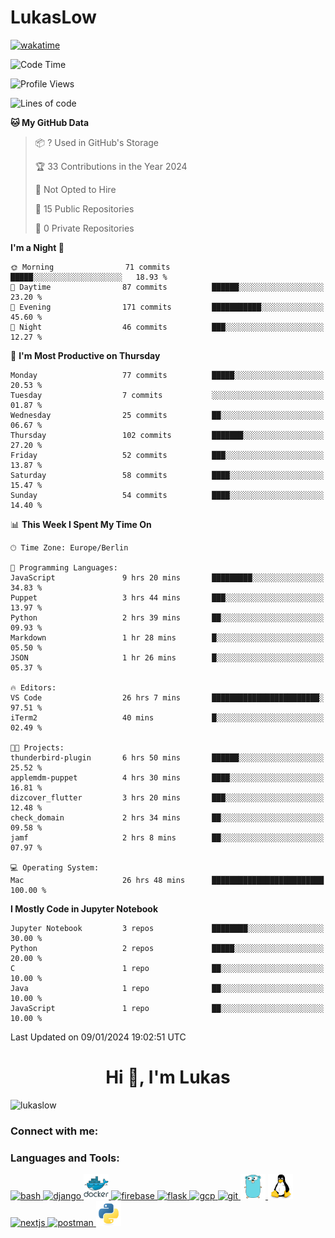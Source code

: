 # LukasLow

[![wakatime](https://wakatime.com/badge/user/fe20e3cc-9d58-4b87-b19d-591cbffd8134.svg)](https://wakatime.com/@fe20e3cc-9d58-4b87-b19d-591cbffd8134)





<!--START_SECTION:waka-->
![Code Time](http://img.shields.io/badge/Code%20Time-28%20hrs%2048%20mins-blue)

![Profile Views](http://img.shields.io/badge/Profile%20Views-13-blue)

![Lines of code](https://img.shields.io/badge/From%20Hello%20World%20I%27ve%20Written-3.3%20million%20lines%20of%20code-blue)

**🐱 My GitHub Data** 

> 📦 ? Used in GitHub's Storage 
 > 
> 🏆 33 Contributions in the Year 2024
 > 
> 🚫 Not Opted to Hire
 > 
> 📜 15 Public Repositories 
 > 
> 🔑 0 Private Repositories 
 > 
**I'm a Night 🦉** 

```text
🌞 Morning                71 commits          █████░░░░░░░░░░░░░░░░░░░░   18.93 % 
🌆 Daytime                87 commits          ██████░░░░░░░░░░░░░░░░░░░   23.20 % 
🌃 Evening                171 commits         ███████████░░░░░░░░░░░░░░   45.60 % 
🌙 Night                  46 commits          ███░░░░░░░░░░░░░░░░░░░░░░   12.27 % 
```
📅 **I'm Most Productive on Thursday** 

```text
Monday                   77 commits          █████░░░░░░░░░░░░░░░░░░░░   20.53 % 
Tuesday                  7 commits           ░░░░░░░░░░░░░░░░░░░░░░░░░   01.87 % 
Wednesday                25 commits          ██░░░░░░░░░░░░░░░░░░░░░░░   06.67 % 
Thursday                 102 commits         ███████░░░░░░░░░░░░░░░░░░   27.20 % 
Friday                   52 commits          ███░░░░░░░░░░░░░░░░░░░░░░   13.87 % 
Saturday                 58 commits          ████░░░░░░░░░░░░░░░░░░░░░   15.47 % 
Sunday                   54 commits          ████░░░░░░░░░░░░░░░░░░░░░   14.40 % 
```


📊 **This Week I Spent My Time On** 

```text
🕑︎ Time Zone: Europe/Berlin

💬 Programming Languages: 
JavaScript               9 hrs 20 mins       █████████░░░░░░░░░░░░░░░░   34.83 % 
Puppet                   3 hrs 44 mins       ███░░░░░░░░░░░░░░░░░░░░░░   13.97 % 
Python                   2 hrs 39 mins       ██░░░░░░░░░░░░░░░░░░░░░░░   09.93 % 
Markdown                 1 hr 28 mins        █░░░░░░░░░░░░░░░░░░░░░░░░   05.50 % 
JSON                     1 hr 26 mins        █░░░░░░░░░░░░░░░░░░░░░░░░   05.37 % 

🔥 Editors: 
VS Code                  26 hrs 7 mins       ████████████████████████░   97.51 % 
iTerm2                   40 mins             █░░░░░░░░░░░░░░░░░░░░░░░░   02.49 % 

🐱‍💻 Projects: 
thunderbird-plugin       6 hrs 50 mins       ██████░░░░░░░░░░░░░░░░░░░   25.52 % 
applemdm-puppet          4 hrs 30 mins       ████░░░░░░░░░░░░░░░░░░░░░   16.81 % 
dizcover_flutter         3 hrs 20 mins       ███░░░░░░░░░░░░░░░░░░░░░░   12.48 % 
check_domain             2 hrs 34 mins       ██░░░░░░░░░░░░░░░░░░░░░░░   09.58 % 
jamf                     2 hrs 8 mins        ██░░░░░░░░░░░░░░░░░░░░░░░   07.97 % 

💻 Operating System: 
Mac                      26 hrs 48 mins      █████████████████████████   100.00 % 
```

**I Mostly Code in Jupyter Notebook** 

```text
Jupyter Notebook         3 repos             ████████░░░░░░░░░░░░░░░░░   30.00 % 
Python                   2 repos             █████░░░░░░░░░░░░░░░░░░░░   20.00 % 
C                        1 repo              ██░░░░░░░░░░░░░░░░░░░░░░░   10.00 % 
Java                     1 repo              ██░░░░░░░░░░░░░░░░░░░░░░░   10.00 % 
JavaScript               1 repo              ██░░░░░░░░░░░░░░░░░░░░░░░   10.00 % 
```




 Last Updated on 09/01/2024 19:02:51 UTC
<!--END_SECTION:waka-->









<h1 align="center">Hi 👋, I'm Lukas</h1>
<p align="left"> <img src="https://komarev.com/ghpvc/?username=lukaslow&label=Profile%20views&color=0e75b6&style=flat" alt="lukaslow" /> </p>

<h3 align="left">Connect with me:</h3>
<p align="left">
</p>

<h3 align="left">Languages and Tools:</h3>
<p align="left"> <a href="https://www.gnu.org/software/bash/" target="_blank" rel="noreferrer"> <img src="https://www.vectorlogo.zone/logos/gnu_bash/gnu_bash-icon.svg" alt="bash" width="40" height="40"/> </a> <a href="https://www.djangoproject.com/" target="_blank" rel="noreferrer"> <img src="https://cdn.worldvectorlogo.com/logos/django.svg" alt="django" width="40" height="40"/> </a> <a href="https://www.docker.com/" target="_blank" rel="noreferrer"> <img src="https://raw.githubusercontent.com/devicons/devicon/master/icons/docker/docker-original-wordmark.svg" alt="docker" width="40" height="40"/> </a> <a href="https://firebase.google.com/" target="_blank" rel="noreferrer"> <img src="https://www.vectorlogo.zone/logos/firebase/firebase-icon.svg" alt="firebase" width="40" height="40"/> </a> <a href="https://flask.palletsprojects.com/" target="_blank" rel="noreferrer"> <img src="https://www.vectorlogo.zone/logos/pocoo_flask/pocoo_flask-icon.svg" alt="flask" width="40" height="40"/> </a> <a href="https://cloud.google.com" target="_blank" rel="noreferrer"> <img src="https://www.vectorlogo.zone/logos/google_cloud/google_cloud-icon.svg" alt="gcp" width="40" height="40"/> </a> <a href="https://git-scm.com/" target="_blank" rel="noreferrer"> <img src="https://www.vectorlogo.zone/logos/git-scm/git-scm-icon.svg" alt="git" width="40" height="40"/> </a> <a href="https://golang.org" target="_blank" rel="noreferrer"> <img src="https://raw.githubusercontent.com/devicons/devicon/master/icons/go/go-original.svg" alt="go" width="40" height="40"/> </a> <a href="https://www.linux.org/" target="_blank" rel="noreferrer"> <img src="https://raw.githubusercontent.com/devicons/devicon/master/icons/linux/linux-original.svg" alt="linux" width="40" height="40"/> </a> <a href="https://nextjs.org/" target="_blank" rel="noreferrer"> <img src="https://cdn.worldvectorlogo.com/logos/nextjs-2.svg" alt="nextjs" width="40" height="40"/> </a> <a href="https://postman.com" target="_blank" rel="noreferrer"> <img src="https://www.vectorlogo.zone/logos/getpostman/getpostman-icon.svg" alt="postman" width="40" height="40"/> </a> <a href="https://www.python.org" target="_blank" rel="noreferrer"> <img src="https://raw.githubusercontent.com/devicons/devicon/master/icons/python/python-original.svg" alt="python" width="40" height="40"/> </a> </p>
